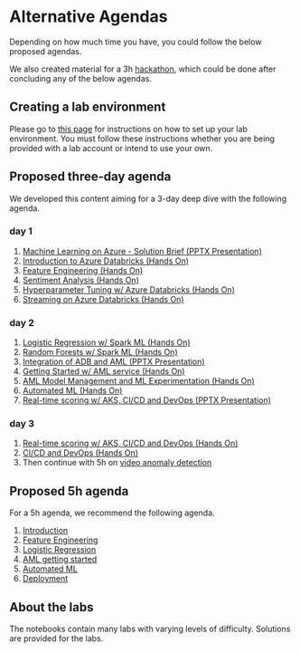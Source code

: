# Alternative Agendas

Depending on how much time you have, you could follow the below proposed agendas. 

We also created material for a 3h [hackathon](../hackathon/train-a-better-PdM-model-for-multiclass-using-azure-databricks.ipynb), which could be done after concluding any of the below agendas.

## Creating a lab environment

Please go to [this page](set_up_lab_environment.md) for instructions on how to set up your lab environment. You must follow these instructions whether you are being provided with a lab account or intend to use your own.

## Proposed three-day agenda

We developed this content aiming for a 3-day deep dive with the following agenda.

### day 1

1. [Machine Learning on Azure - Solution Brief (PPTX Presentation)](../slides/AML_service.pptx) 
1. [Introduction to Azure Databricks (Hands On)](../presenter/notebooks/day_1/01_introduction.ipynb)
1. [Feature Engineering (Hands On)](../presenter/notebooks/day_1/02_feature_engineering.ipynb)
1. [Sentiment Analysis (Hands On)](../presenter/notebooks/day_1/03_sentiment_analysis.ipynb)
1. [Hyperparameter Tuning w/ Azure Databricks (Hands On)](../presenter/notebooks/day_1/04_hyperparameter_tuning.ipynb)
1. [Streaming on Azure Databricks (Hands On)](../presenter/notebooks/day_1/05_structured_streaming.ipynb)

### day 2        

1. [Logistic Regression w/ Spark ML (Hands On)](../presenter/notebooks/day_2/01_logistic_regression.ipynb)
1. [Random Forests w/ Spark ML (Hands On)](../presenter/notebooks/day_2/02_random_forests.ipynb)
1. [Integration of ADB and AML (PPTX Presentation)](../slides/ADB_AML_integration.pptx)
1. [Getting Started w/ AML service  (Hands On)](../presenter/notebooks/day_2/03_aml_getting_started.ipynb)
1. [AML Model Management and ML Experimentation (Hands On)](../presenter/notebooks/day_2/04_ml_experimentation.ipynb)
1. [Automated ML (Hands On)](../presenter/notebooks/day_2/05_automated_ML.ipynb)
1. [Real-time scoring w/ AKS, CI/CD and DevOps (PPTX Presentation)](../slides/Azure_DevOps.pptx)

### day 3

1. [Real-time scoring w/ AKS, CI/CD and DevOps (Hands On)](../presenter/notebooks/day_2/06_deployment.ipynb)
1. [CI/CD and DevOps (Hands On)](../devops/README.md)
1. Then continue with 5h on [video anomaly detection](https://github.com/microsoft/MLOps_VideoAnomalyDetection.git)

## Proposed 5h agenda

For a 5h agenda, we recommend the following agenda.

1. [Introduction](../presenter/notebooks/day_1/01_introduction.ipynb)
2. [Feature Engineering](../presenter/notebooks/day_1/02_feature_engineering.ipynb)
3. [Logistic Regression](../presenter/notebooks/day_2/01_logistic_regression.ipynb)
4. [AML getting started](../presenter/notebooks/day_2/03_aml_getting_started.ipynb)
5. [Automated ML](../presenter/notebooks/day_2/05_automated_ML.ipynb)
6. [Deployment](../presenter/notebooks/day_2/06_deployment.ipynb)


## About the labs

The notebooks contain many labs with varying levels of difficulty. Solutions are provided for the labs.
